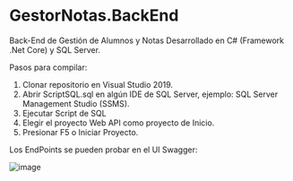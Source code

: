 # GestorNotas.BackEnd

Back-End de Gestión de Alumnos y Notas Desarrollado en C# (Framework .Net Core) y SQL Server.

Pasos para compilar:

1. Clonar repositorio en Visual Studio 2019.
2. Abrir ScriptSQL.sql en algún IDE de SQL Server, ejemplo: SQL Server Management Studio (SSMS).
3. Ejecutar Script de SQL
4. Elegir el proyecto Web API como proyecto de Inicio.
5. Presionar F5 o Iniciar Proyecto.

Los EndPoints se pueden probar en el UI Swagger: 

![image](https://user-images.githubusercontent.com/58633633/195156874-44a36aee-be51-48d7-aa2d-55dc669efb9e.png)
